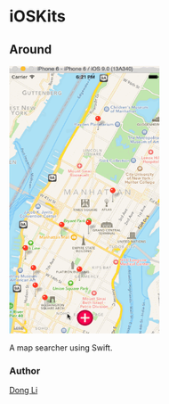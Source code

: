 # iOSKits
<html>
<body>
<h2>Around</h2>
<img src="https://raw.githubusercontent.com/mewhuan/iOSKits/master/Around/pics/mapsearch.gif" width="270" height="480">
<p>A map searcher using Swift.</p>
<h3>Author</h3>
<a href="https://github.com/mewhuan">Dong Li</a>
</body>
</html>

